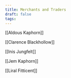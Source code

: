 ```yaml
---
title: Merchants and Traders
draft: false
tags:
---
```


[[Aldous Kaphorn]]

[[Clarence Blackhollow]]

[[Inis Jungfelt]]

[[Jem Kaphorn]]

[[Liral Fitticent]]